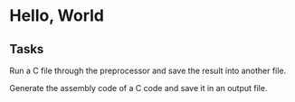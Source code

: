 # Hello, World

## Tasks

Run a C file through the preprocessor and save the result into another file.

Generate the assembly code of a C code and save it in an output file.
